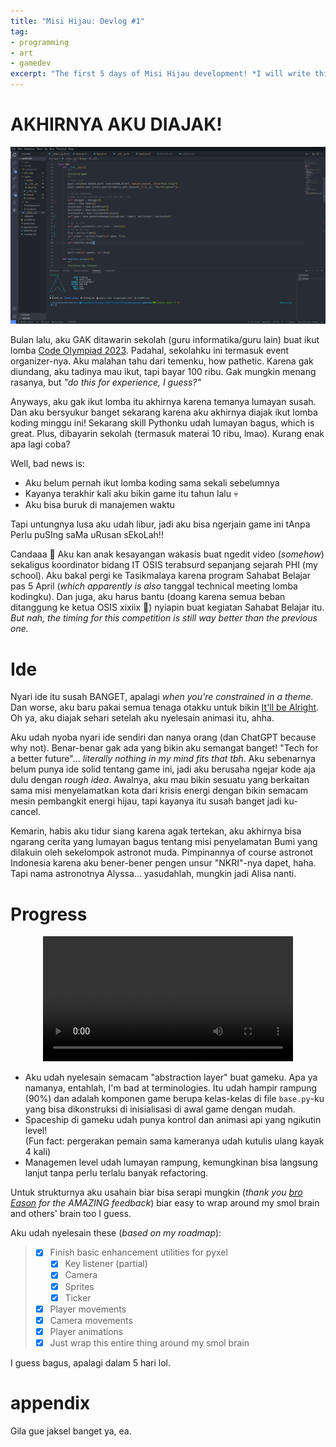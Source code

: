 ```yaml
---
title: "Misi Hijau: Devlog #1"
tag:
- programming
- art
- gamedev
excerpt: "The first 5 days of Misi Hijau development! *I will write this in Indonesian :)"
---
```


# AKHIRNYA AKU DIAJAK!
![vscode](/blog/image/misi-hijau-1.png)

Bulan lalu, aku GAK ditawarin sekolah (guru informatika/guru lain) buat ikut lomba [Code Olympiad 2023](https://www.codeolympiad.id/). Padahal, sekolahku ini termasuk event organizer-nya. Aku malahan tahu dari temenku, how pathetic. Karena gak diundang, aku tadinya mau ikut, tapi bayar 100 ribu. Gak mungkin menang rasanya, but *"do this for experience, I guess?"*

Anyways, aku gak ikut lomba itu akhirnya karena temanya lumayan susah. Dan aku bersyukur banget sekarang karena aku akhirnya diajak ikut lomba koding minggu ini! Sekarang skill Pythonku udah lumayan bagus, which is great. Plus, dibayarin sekolah (termasuk materai 10 ribu, lmao). Kurang enak apa lagi coba?

Well, bad news is:
* Aku belum pernah ikut lomba koding sama sekali sebelumnya
* Kayanya terakhir kali aku bikin game itu tahun lalu 💀
* Aku bisa buruk di manajemen waktu

Tapi untungnya lusa aku udah libur, jadi aku bisa ngerjain game ini tAnpa Perlu puSIng saMa uRusan sEkoLah!!

Candaaa 🙂 Aku kan anak kesayangan wakasis buat ngedit video (*somehow*) sekaligus koordinator bidang IT OSIS terabsurd sepanjang sejarah PHI (my school). Aku bakal pergi ke Tasikmalaya karena program Sahabat Belajar pas 5 April (*which apparently is also* tanggal technical meeting lomba kodingku). Dan juga, aku harus bantu (doang karena semua beban ditanggung ke ketua OSIS xixiix 🤍) nyiapin buat kegiatan Sahabat Belajar itu. *But nah, the timing for this competition is still way better than the previous one.*

# Ide
Nyari ide itu susah BANGET, apalagi *when you're constrained in a theme*. Dan worse, aku baru pakai semua tenaga otakku untuk bikin [It'll be Alright](/_posts/2023-03-14-the-crazy-animation-project.md). Oh ya, aku diajak sehari setelah aku nyelesain animasi itu, ahha.

Aku udah nyoba nyari ide sendiri dan nanya orang (dan ChatGPT because why not). Benar-benar gak ada yang bikin aku semangat banget! "Tech for a better future"... *literally nothing in my mind fits that tbh*. Aku sebenarnya belum punya ide solid tentang game ini, jadi aku berusaha ngejar kode aja dulu dengan *rough idea*. Awalnya, aku mau bikin sesuatu yang berkaitan sama misi menyelamatkan kota dari krisis energi dengan bikin semacam mesin pembangkit energi hijau, tapi kayanya itu susah banget jadi ku-cancel.

Kemarin, habis aku tidur siang karena agak tertekan, aku akhirnya bisa ngarang cerita yang lumayan bagus tentang misi penyelamatan Bumi yang dilakuin oleh sekelompok astronot muda. Pimpinannya of course astronot Indonesia karena aku bener-bener pengen unsur "NKRI"-nya dapet, haha. Tapi nama astronotnya Alyssa... yasudahlah, mungkin jadi Alisa nanti.

# Progress
<p style="text-align: center;">
    <video loop autoplay width=400px>
    <source src="/blog/image/misi-hijau-rec-1.mp4" type="video/mp4">
    Your browser does not support the video tag.
    </video> 
</p>

- Aku udah nyelesain semacam "abstraction layer" buat gameku. Apa ya namanya, entahlah, I'm bad at terminologies. Itu udah hampir rampung (90%) dan adalah komponen game berupa kelas-kelas di file `base.py`-ku yang bisa dikonstruksi di inisialisasi di awal game dengan mudah.
- Spaceship di gameku udah punya kontrol dan animasi api yang ngikutin level! <br>(Fun fact: pergerakan pemain sama kameranya udah kutulis ulang kayak 4 kali)
- Managemen level udah lumayan rampung, kemungkinan bisa langsung lanjut tanpa perlu terlalu banyak refactoring.

Untuk strukturnya aku usahain biar bisa serapi mungkin (*thank you [bro Eason](https://ezntek.github.io/) for the AMAZING feedback*) biar easy to wrap around my smol brain and others' brain too I guess.

Aku udah nyelesain these (*based on my roadmap*):

> - [x] Finish basic enhancement utilities for pyxel
>    - [x] Key listener (partial)
>    - [x] Camera
>    - [x] Sprites
>    - [x] Ticker
> - [x] Player movements
> - [x] Camera movements
> - [x] Player animations
> - [x] Just wrap this entire thing around my smol brain

I guess bagus, apalagi dalam 5 hari lol.

# appendix
Gila gue jaksel banget ya, ea.
